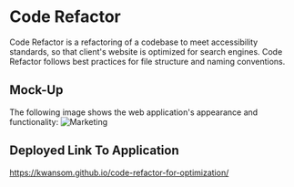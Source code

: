 # Code Refactor

Code Refactor is a refactoring of a codebase to meet accessibility standards,
so that client's website is optimized for search engines. Code Refactor follows best practices for file structure and naming conventions.

## Mock-Up
The following image shows the web application's appearance and functionality:
<img src="./assets/images/Screenshot 2024-08-05 at 3.39.11 PM.png" alt=Marketing Meeting>

## Deployed Link To Application
<https://kwansom.github.io/code-refactor-for-optimization/>